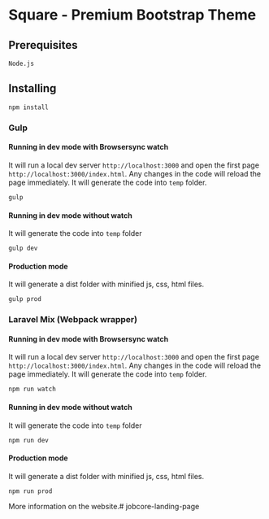 # Square - Premium Bootstrap Theme

## Prerequisites

```
Node.js
```

## Installing

```
npm install
```

### Gulp
#### Running in dev mode with Browsersync watch

It will run a local dev server `http://localhost:3000` and open the first page `http://localhost:3000/index.html`.
Any changes in the code will reload the page immediately. It will generate the code into `temp` folder.
```
gulp
```

#### Running in dev mode without watch

It will generate the code into `temp` folder

```
gulp dev
```

#### Production mode

It will generate a dist folder with minified js, css, html files.

```
gulp prod
```
### Laravel Mix (Webpack wrapper)
#### Running in dev mode with Browsersync watch

It will run a local dev server `http://localhost:3000` and open the first page `http://localhost:3000/index.html`.
Any changes in the code will reload the page immediately. It will generate the code into `temp` folder.
```
npm run watch
```

#### Running in dev mode without watch

It will generate the code into `temp` folder

```
npm run dev
```

#### Production mode

It will generate a dist folder with minified js, css, html files.

```
npm run prod
```

More information on the website.# jobcore-landing-page
